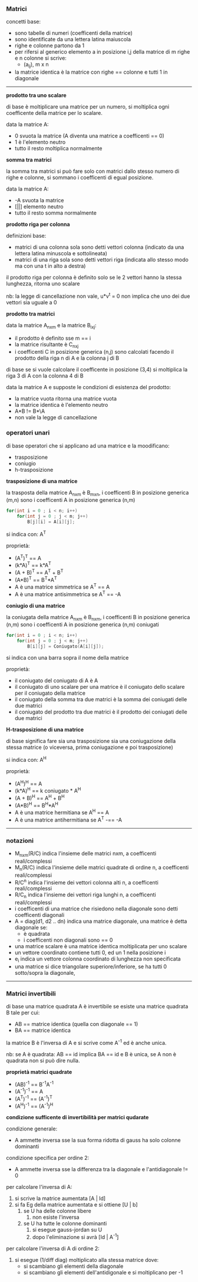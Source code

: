 ### Matrici

concetti base:
* sono tabelle di numeri (coefficenti della matrice)
* sono identificate da una lettera latina maiuscola
* righe e colonne partono da 1
* per rifersi al generico elemento a in posizione i,j della matrice di m righe e n colonne si scrive:
    * (a<sub>ij</sub>), m x n
* la matrice identica è la matrice con righe == colonne e tutti 1 in diagonale

---

**prodotto tra uno scalare**

di base è moltiplicare una matrice per un numero, si moltiplica ogni coefficente della matrice per lo scalare.

data la matrice A: 
* 0 svuota la matrice (A diventa una matrice a coefficenti == 0)
* 1 è l'elemento neutro
* tutto il resto moltiplica normalmente

**somma tra matrici**

la somma tra matrici si può fare solo con matrici dallo stesso numero di righe e colonne, si sommano i coefficenti di egual posizione.

data la matrice A: 
* -A svuota la matrice
* \[\|\|\] elemento neutro
* tutto il resto somma normalmente

**prodotto riga per colonna**

definizioni base:
* matrici di una colonna sola sono detti vettori colonna (indicato da una lettera latina minuscola e sottolineata)
* matrici di una riga sola sono detti vettori riga (indicata allo stesso modo ma con una t in alto a destra)

il prodotto riga per colonna è definito solo se le 2 vettori hanno la stessa lunghezza, ritorna uno scalare

nb: la legge di cancellazione non vale, u\*v<sup>t</sup> = 0 non implica che uno dei due vettori sia uguale a 0

**prodotto tra matrici**

data la matrice A<sub>nxm</sub> e la matrice B<sub>ixj</sub>: 
* il prodotto è definito sse m == i
* la matrice risultante è C<sub>nxj</sub>
* i coefficenti C in posizione generica (n,j) sono calcolati facendo il prodotto della riga n di A e la colonna j di B

di base se si vuole calcolare il coefficente in posizione (3,4) si moltiplica la riga 3 di A con la colonna 4 di B

data la matrice A e supposte le condizioni di esistenza del prodotto: 
* la matrice vuota ritorna una matrice vuota
* la matrice identica è l'elemento neutro
* A\*B != B*\A
* non vale la legge di cancellazione

### operatori unari

di base operatori che si applicano ad una matrice e la moodificano:
* trasposizione
* coniugio
* h-trasposizione

**trasposizione di una matrice**

la trasposta della matrice A<sub>nxm</sub> è B<sub>mxn</sub>, i coefficenti B in posizione generica (m,n) sono i coefficenti A in posizione generica (n,m)


``` c++
for(int i = 0 ; i < n; i++)
    for(int j = 0 ; j < m; j++)
        B[j][i] = A[i][j];
```

si indica con: A<sup>T</sup>

proprietà:
* (A<sup>T</sup>)<sup>T</sup> == A
* (k\*A)<sup>T</sup> == k\*A<sup>T</sup>
* (A + B)<sup>T</sup> == A<sup>T</sup> + B<sup>T</sup>
* (A\*B)<sup>T</sup> == B<sup>T</sup>\*A<sup>T</sup>
* A è una matrice simmetrica se A<sup>T</sup> == A
* A è una matrice antisimmetrica se A<sup>T</sup> == -A

**coniugio di una matrice**

la coniugata della matrice A<sub>nxm</sub> è B<sub>nxm</sub>, i coefficenti B in posizione generica (n,m) sono i coefficenti A in posizione generica (n,m) coniugati

``` c++
for(int i = 0 ; i < n; i++)
    for(int j = 0 ; j < m; j++)
        B[i][j] = Coniugato(A[i][j]);
```


si indica con una barra sopra il nome della matrice

proprietà:
* il coniugato del coniugato di A è A
* il coniugato di uno scalare per una matrice è il coniugato dello scalare per il coniugato della matrice
* il coniugato della somma tra due matrici è la somma dei coniugati delle due matrici
* il coniugato del prodotto tra due matrici è il prodotto dei coniugati delle due matrici


**H-trasposizione di una matrice**

di base significa fare sia una trasposizione sia una coniugazione della stessa matrice (o viceversa, prima coniugazione e poi trasposizione)

si indica con: A<sup>H</sup>

proprietà:

* (A<sup>H</sup>)<sup>H</sup> == A
* (k\*A\)<sup>H</sup> == k coniugato \* A<sup>H</sup>
* (A + B)<sup>H</sup> == A<sup>H</sup> + B<sup>H</sup>
* (A\*B)<sup>H</sup> == B<sup>H</sup>\*A<sup>H</sup>
* A è una matrice hermitiana se A<sup>H</sup> == A
* A è una matrice antihermitiana se A<sup>T</sup> -== -A

---

### notazioni

* M<sub>nxm</sub>(R/C) indica l'insieme delle matrici nxm, a coefficenti reali/complessi
* M<sub>n</sub>(R/C) indica l'insieme delle matrici quadrate di ordine n, a coefficenti reali/complessi
* R/C<sup>n</sup> indica l'insieme dei vettori colonna alti n, a coefficenti reali/complessi
* R/C<sub>n</sub> indica l'insieme dei vettori riga lunghi n, a coefficenti reali/complessi
* i coefficenti di una matrice che risiedono nella diagonale sono detti coefficenti diagonali
* A = diag(d1, d2 .. dn) indica una matrice diagonale, una matrice è detta diagonale se:
    * è quadrata
    * i coefficenti non diagonali sono == 0
* una matrice scalare è una matrice identica moltiplicata per uno scalare
* un vettore coordinato contiene tutti 0, ed un 1 nella posizione i
* e<sub>i</sub> indica un vettore colonna coordinato di lunghezza non specificata
* una matrice si dice triangolare superiore/inferiore, se ha tutti 0 sotto/sopra la diagonale, 

---

### Matrici invertibili

di base una matrice quadrata A è invertibile se esiste una matrice quadrata B tale per cui:
* AB == matrice identica (quella con diagonale == 1)
* BA == matrice identica

la matrice B è l'inversa di A e si scrive come A<sup>-1</sup> ed è anche unica.

nb: se A è quadrata: AB == id implica BA == id e B è unica, se A non è quadrata non si può dire nulla.

**proprietà matrici quadrate**

* (AB)<sup>-1</sup> == B<sup>-1</sup>A<sup>-1</sup>
* (A<sup>-1</sup>)<sup>-1</sup> == A
* (A<sup>T</sup>)<sup>-1</sup> == (A<sup>-1</sup>)<sup>T</sup>
* (A<sup>H</sup>)<sup>-1</sup> == (A<sup>-1</sup>)<sup>H</sup>

**condizione sufficente di invertibilità per matrici qudarate**

condizione generale:
* A ammette inversa sse la sua forma ridotta di gauss ha solo colonne dominanti

condizione specifica per ordine 2:
* A ammette inversa sse la differenza tra la diagonale e l'antidiagonale != 0

per calcolare l'inversa di A:
1. si scrive la matrice aumentata \[A \| Id\]
2. si fa Eg della matrice aumentata e si ottiene \[U \| b\]
    1. se U ha delle colonne libere
        1. non esiste l'inversa
    2. se U ha tutte le colonne dominanti
        1. si esegue gauss-jordan su U
        2. dopo l'eliminazione si avrà \[Id \| A<sup>-1</sup>\]

per calcolare l'inversa di A di ordine 2:
1. si esegue (1/diff diag) moltiplicato alla stessa matrice dove:
    * si scambiano gli elementi della diagonale
    * si scambiano gli elementi dell'antidigonale e si moltiplicano per -1
